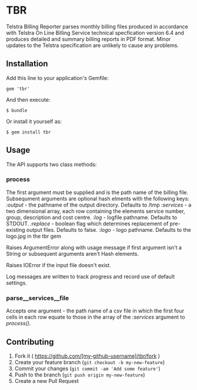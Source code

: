 # TBR

Telstra Billing Reporter parses monthly billing files produced in accordance with Telstra On Line Billing Service technical specfication version 6.4 and produces detailed and summary billing reports in PDF format. Minor updates to the Telstra specification are unlikely to cause any problems.

## Installation

Add this line to your application's Gemfile:

    gem 'tbr'

And then execute:

    $ bundle

Or install it yourself as:

    $ gem install tbr

## Usage

The API supports two class methods:
### process
The first argument must be supplied and is the path name of the billing file.  Subsequment arguments are optional hash elments with the following keys:
_:output_   - the pathname of the output directory.  Defaults to /tmp
_:services_ - a two dimensional array, each row containing the elements service number, group, description and cost centre.
_:log_      - logfile pathname.  Defaults to STDOUT.
_:replace_  - boolean flag which determines replacement of pre-existing output files.  Defaults to false.
_:logo_     - logo pathname.  Defaults to the logo.jpg in the tbr gem

Raises ArgumentError along with usage message if first argument isn't a String or subsequent arguments aren't Hash elements.

Raises IOError if the input file doesn't exist.

Log messages are written to track progress and record use of default settings.

###  parse__services__file
Accepts one argument - the path name of a csv file in which the first four cells in each row equate to those in the array of the _:services_ argument to _process()_.

## Contributing

1. Fork it ( https://github.com/[my-github-username]/tbr/fork )
2. Create your feature branch (`git checkout -b my-new-feature`)
3. Commit your changes (`git commit -am 'Add some feature'`)
4. Push to the branch (`git push origin my-new-feature`)
5. Create a new Pull Request
